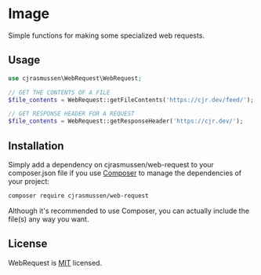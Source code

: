# Image

Simple functions for making some specialized web requests.

## Usage

```php
use cjrasmussen\WebRequest\WebRequest;

// GET THE CONTENTS OF A FILE
$file_contents = WebRequest::getFileContents('https://cjr.dev/feed/');

// GET RESPONSE HEADER FOR A REQUEST
$file_contents = WebRequest::getResponseHeader('https://cjr.dev/');
```

## Installation

Simply add a dependency on cjrasmussen/web-request to your composer.json file if you use [Composer](https://getcomposer.org/) to manage the dependencies of your project:

```sh
composer require cjrasmussen/web-request
```

Although it's recommended to use Composer, you can actually include the file(s) any way you want.


## License

WebRequest is [MIT](http://opensource.org/licenses/MIT) licensed.